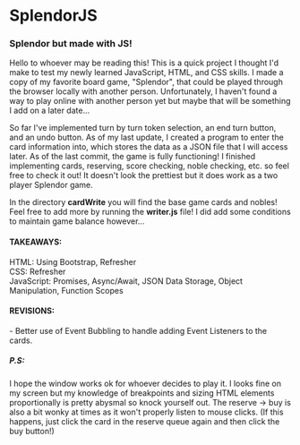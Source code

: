 # SplendorJS
 <h3>Splendor but made with JS!</h3>
 
Hello to whoever may be reading this! This is a quick project I thought I'd make to test my newly learned JavaScript, HTML, and CSS skills. I made a copy of my favorite board game, "Splendor", that could be played through the browser locally with another person. Unfortunately, I haven't found a way to play online with another person yet but maybe that will be something I add on a later date...
 
So far I've implemented turn by turn token selection, an end turn button, and an undo button. As of my last update, I created a program to enter the card information into, which stores the data as a JSON file that I will access later. As of the last commit, the game is fully functioning! I finished implementing cards, reserving, score checking, noble checking, etc. so feel free to check it out! It doesn't look the prettiest but it does work as a two player Splendor game.

In the directory <b>cardWrite</b> you will find the base game cards and nobles! Feel free to add more by running the <b>writer.js</b> file! I did add some conditions to maintain game balance however...

 <h4>TAKEAWAYS:</h4>
 HTML: Using Bootstrap, Refresher<br>
 CSS: Refresher<br>
 JavaScript: Promises, Async/Await, JSON Data Storage, Object Manipulation, Function Scopes<br>
 
  <h4>REVISIONS:</h4>
  - Better use of Event Bubbling to handle adding Event Listeners to the cards.
 
<h5>P.S:</h5>
I hope the window works ok for whoever decides to play it. I looks fine on my screen but my knowledge of breakpoints and sizing HTML elements proportionally is pretty abysmal so knock yourself out. The reserve -> buy is also a bit wonky at times as it won't properly listen to mouse clicks. (If this happens, just click the card in the reserve queue again and then click the buy button!)
 
 
